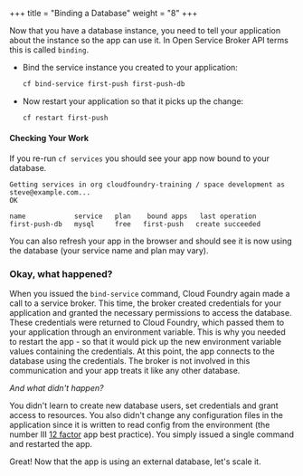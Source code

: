 +++
title = "Binding a Database"
weight = "8"
+++

Now that you have a database instance, you need to tell your application about the instance so the app can use it. In Open Service Broker API terms this is called `binding`.

* Bind the service instance you created to your application:

  ```sh
  cf bind-service first-push first-push-db
  ```

* Now restart your application so that it picks up the change:

  ```sh
  cf restart first-push
  ```

#### Checking Your Work

If you re-run `cf services` you should see your app now bound to your database.

```
Getting services in org cloudfoundry-training / space development as steve@example.com...
OK

name            service   plan    bound apps   last operation
first-push-db   mysql     free   first-push   create succeeded
```

You can also refresh your app in the browser and should see it is now using the database (your service name and plan may vary).

### Okay, what happened?

When you issued the `bind-service` command, Cloud Foundry again made a call to a service broker. This time, the broker created credentials for your application and granted the necessary permissions to access the database. These credentials were returned to Cloud Foundry, which passed them to your application through an environment variable. This is why you needed to restart the app - so that it would pick up the new environment variable values containing the credentials. At this point, the app connects to the database using the credentials. The broker is not involved in this communication and your app treats it like any other database.

*And what didn't happen?*

You didn't learn to create new database users, set credentials and grant access to resources. You also didn't change any configuration files in the application since it is written to read config from the environment (the number III [12 factor](https://12factor.net/config) app best practice). You simply issued a single command and restarted the app.

Great! Now that the app is using an external database, let's scale it.

